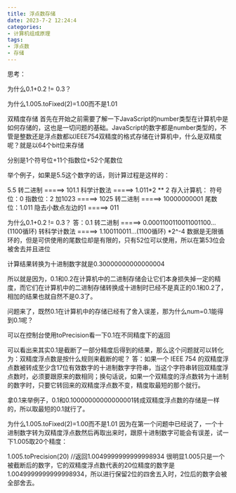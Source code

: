 ```yaml
---
title: 浮点数存储
date: 2023-7-2 12:24:4
categories:
- 计算机组成原理
tags:
- 浮点数
- 存储
---
```

思考：

为什么0.1+0.2 != 0.3？

为什么1.005.toFixed(2)=1.00而不是1.01

双精度存储
首先在开始之前需要了解一下JavaScript的number类型在计算机中是如何存储的，这也是一切问题的基础。JavaScript的数字都是number类型的，不管是整数还是浮点数都以IEEE754双精度的格式存储在计算机中，什么是双精度呢？就是以64个bit位来存储

分别是1个符号位+11个指数位+52个尾数位

举个例子，如果是5.5这个数字的话，则计算过程是这样的：

5.5 转二进制 =====> 101.1 科学计数法 =====> 1.011*2 ** 2
存入计算机：
符号位：0
指数位：2 加1023 =====> 1025 转二进制 =====> 10000000001
尾数位：1.011 隐去小数点左边的1 =====> 011

为什么0.1+0.2 != 0.3？
答：0.1 转二进制 =====> 0.0001100110011001100…(1100循环)
转科学计数法 =====> 1.100110011…(1100循环) *2^-4
数据是无限循环的，但是可供使用的尾数位却是有限的，只有52位可以使用，所以在第53位会被舍去并且进位

计算结果转换为十进制数字就是0.30000000000000004

所以就是因为，0.1和0.2在计算机中的二进制存储会让它们本身损失掉一定的精度，而它们在计算机中的二进制存储转换成十进制时已经不是真正的0.1和0.2了，相加的结果也就自然不是0.3了。

问题来了，既然0.1在计算机中的存储已经有了舍入误差，那为什么num=0.1能得到0.1呢？

可以在控制台使用toPrecision看一下0.1在不同精度下的返回

可以看出来其实0.1是截断了一部分精度后得到的结果，那么这个问题就可以转化为：双精度浮点数是按什么规则来截断的呢？
答：如果一个 IEEE 754 的双精度浮点数被转成至少含17位有效数字的十进制数字字符串，当这个字符串转回双精度浮点数时，必须要跟原来的数相同；换句话说，如果一个双精度的浮点数转为十进制的数字时，只要它转回来的双精度浮点数不变，精度取最短的那个就行。

拿0.1来举例子，0.1和0.10000000000000001转成双精度浮点数的存储是一样的，所以取最短的0.1就行了。

为什么1.005.toFixed(2)=1.00而不是1.01
因为在第一个问题中已经说了，一个十进制数字转为双精度浮点数然后再取出来时，跟原十进制数字可能会有误差，试一下1.005取20个精度：

1.005.toPrecision(20) //返回1.0049999999999998934
很明显1.005只是一个被截断后的数字，它的双精度浮点数代表的20位精度的数字是1.0049999999999998934，所以进行保留2位的四舍五入时，2位后的数字会被全部舍去。